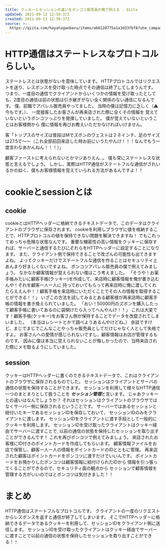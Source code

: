 ```yaml
---
title: クッキーとセッションの違いをポンコツ販売員の俺で例える - Qiita
updated: 2021-09-13 12:50:37Z
created: 2021-09-13 12:50:37Z
source: >-
  https://qiita.com/hayatoganbaru/items/ab6128775a1a3d33fbf8?utm_campaign=popular_items&utm_medium=feed&utm_source=popular_items
---
```


# HTTP通信はステートレスなプロトコルらしい。

ステートレスとは状態がないを意味しています。
HTTPプロトコルではリクエストを送り、レスポンスを受け取った時点でその通信は終了してしまうんです。
つまり、一度目の通信でクライアントからいくつかの情報を受け取ったとしても、2度目の通信は前の状態は引き継ぎがない全く関係のない通信になるんです。
僕、前職でアパレル販売員やってました。
当時の僕は記憶力に乏しく（⚠︎今もです。）、
一度接客したお客さんが再来店された際に全くその情報を
覚えていないというポンコツっぷりを発揮していました。
僕が覚えていないということはお客様側から
僕に情報を再びお教えいただかなければいけません。

客「トップスのサイズは普段はMでズボンのウェストは２８インチ、足のサイズは27.5で〜〜（これ全部前回来店した時お前にいうたやんけ！！！なんでもう一度言わなあかんねん！！！）」

顧客ファーストに考えられないとかマジありえん‥。
僕も常にステートレスな状態と言えるでしょう。
しかし、実際はHTTP通信がステートフルな通信がされいるかの如く、僕もお客様情報を覚えていられる方法があるんですよ！！

# cookieとsessionとは

## cookie

cookieとはHTTPヘッダーに格納できるテキストデータで、このデータはクライアントのブラウザに保存されます。
cookieを利用しブラウザに値を格納することで、HTTPプロトコルの値を保持できない問題を解決できますね！
でもこれってめっちゃ危険な状態なんです。
重要な機密性の高い情報をクッキーに保存すれば、サーバーと通信するたびにそれらをHTTPヘッダーに設定することになります。
また、クライアント側で保持できることで改ざんの可能性も出てきますよね。
よってクッキーだけでステートフルな通信を作ることはセキュリテイ上あんまり好ましくないですよね。
ポンコツアパレル販売員の僕で例えてみましょう。
なかなか顧客情報が覚えられない僕はこう考えました。
「そうや！お薬手帳みたいに顧客手帳(クッキー)を作成して、来店時に顧客情報を俺が書き込むんや！それを顧客一人一人に
持っておいてもらって再来店時に俺に渡してくれたらええんや！！顧客手帳を来店時にいただくことでその人の情報を取得することができる！！」
いざこの方法を試してみるとある顧客様が再来店時に顧客手帳の情報を書き換えられていました。
「おい！50000円のズボンを購入したって顧客手帳に書いてあるのに袋開けたら入ってへんやんけ！！」
これは大変です！顧客手帳(クッキー)をお客さん側が保持することでデータを改竄されてしまいました。
（本当はレシートとかで調べようあるんやけどね。）
余談ですけど、まじでまじでこんなことやっちゃ販売員としてだけじゃなく人として失格ですよ。
お客さんへの愛情が感じられないですし、顧客情報はお店が管理するものです。
因みに僕は本当に覚えられないことが悔しかったので、当時来店された際にメモ取るようにしていました。

## session

クッキーはHTTPヘッダーに書くのできるテキストデータで、これはクライアントのブラウザに保存されるものでした。
セッションはクライアントとサーバの通信の状態を保持することができます。
セッションを利用して様々なHTTP通信一つのまとまりとして扱うことを
***セッション管理***と言います。
じゃあクッキーとの違いはなんでしょうか？
それはセッションはクライアントのブラウザではなくサーバー側に保存されるということです。
サーバーではあるセッションと紐付いたキーであるセッションIDを保存しておいて、
セッションIDのみをクライアントに渡します。
セッションIDをクライアントに渡す手段として一般的にクッキーを利用します。
セッションIDを受け取ったクライアントはクッキー経由でサーバーに渡すことで,
以前の通信の状態を保持したセッションを取り出すことができるんです！
これを再びポンコツで例えてみましょう。
来店されたお客様にID付きのポイントカードを作成してもらいます。
顧客情報ファイルをお店で保管し、顧客一人一人の情報をポイントカードのIDとともに管理。
再来店された顧客はポイントカードをポンコツに渡すだけでいいんです。
ポイントカードをお預かりしたポンコツは顧客情報に紐付けられたIDから
情報を引っ張ってくることができるので、セキュリティ面の観点から
セッションで顧客情報を管理する方がいいのではとポンコツは気付きました！！

# まとめ

HTTP通信はステートフルなプロトコルです。
クライアントの一度のリクエストからレスポンスを返すと通信が終了してしまいます。
そこでHTTPヘッダーに格納できるデータであるクッキーを利用して、セッションIDをクライアント側に送信します。
セッションIDを受け取ったクライアントはクッキー経由でサーバーに渡すことで以前の通信の状態を保持したセッションを取り出すことができる！！